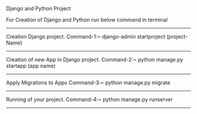 

 Django and Python Project

  For Creation of Django and Python run below command in terminal

***********************************************
  Creation Django project.
  Command-1:~
    django-admin startproject (project-Name)

***********************************************
  Creation of new App in Django project.
  Command-2:~
    python manage.py startapp (app name)

***********************************************
  Apply Migrations to Apps
  Command-3:~ 
    python manage.py migrate
***********************************************

 Running of your project.
 Command-4:~
  python manage.py runserver

***********************************************

